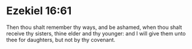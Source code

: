 # Ezekiel 16:61

Then thou shalt remember thy ways, and be ashamed, when thou shalt receive thy sisters, thine elder and thy younger: and I will give them unto thee for daughters, but not by thy covenant.